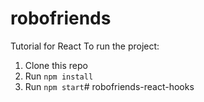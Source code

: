 # robofriends
Tutorial for React
To run the project:

1. Clone this repo
2. Run `npm install`
3. Run `npm start`# robofriends-react-hooks
